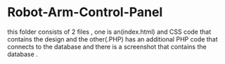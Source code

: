 # Robot-Arm-Control-Panel 
this folder consists of 2 files , one is an(index.html) and CSS code that contains the design and the other(.PHP) has an additional PHP code that connects to the database 
and there is a screenshot that contains the database . 
